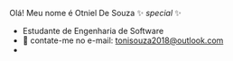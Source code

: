 Olá! Meu nome é Otniel De Souza 
✨ _special_ ✨ 
- Estudante de Engenharia de Software 
- 💬 contate-me no e-mail: tonisouza2018@outlook.com
- 

